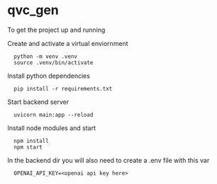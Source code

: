 # qvc_gen

To get the project up and running

Create and activate a virtual enviornment
```
  python -m venv .venv
  source .venv/bin/activate
```

Install python dependencies
```
  pip install -r requirements.txt
```
Start backend server
```
  uvicorn main:app --reload
```
Install node modules and start
```
  npm install
  npm start
```

In the backend dir you will also need to create a .env file with this var
```
  OPENAI_API_KEY=<openai api key here>
```

